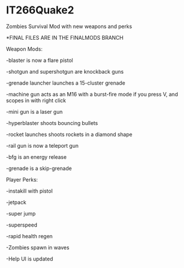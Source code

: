 # IT266Quake2

Zombies Survival Mod with new weapons and perks

*FINAL FILES ARE IN THE FINALMODS BRANCH


Weapon Mods:

-blaster is now a flare pistol

-shotgun and supershotgun are knockback guns

-grenade launcher launches a 15-cluster grenade

-machine gun acts as an M16 with a burst-fire mode if you press V, and scopes in with right click

-mini gun is a laser gun

-hyperblaster shoots bouncing bullets

-rocket launches shoots rockets in a diamond shape

-rail gun is now a teleport gun

-bfg is an energy release

-grenade is a skip-grenade


Player Perks:

-instakill with pistol

-jetpack

-super jump

-superspeed

-rapid health regen



-Zombies spawn in waves

-Help UI is updated
